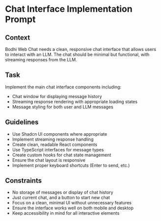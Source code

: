 # Chat Interface Implementation Prompt

## Context
Bodhi Web Chat needs a clean, responsive chat interface that allows users to interact with an LLM. The chat should be minimal but functional, with streaming responses from the LLM.

## Task
Implement the main chat interface components including:
- Chat window for displaying message history
- Streaming response rendering with appropriate loading states
- Message styling for both user and LLM messages

## Guidelines
- Use Shadcn UI components where appropriate
- Implement streaming response handling
- Create clean, readable React components
- Use TypeScript interfaces for message types
- Create custom hooks for chat state management
- Ensure the chat layout is responsive
- Implement proper keyboard shortcuts (Enter to send, etc.)

## Constraints
- No storage of messages or display of chat history
- Just current chat, and a button to start new chat
- Focus on a clean, minimal UI without unnecessary features
- Ensure the interface works well on both mobile and desktop
- Keep accessibility in mind for all interactive elements 